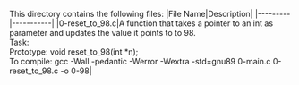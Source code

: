 This directory contains the following files:
|File Name|Description|
|---------|-----------|
|0-reset_to_98.c|A  function that takes a pointer to an int as parameter and updates the value it points to to 98. <br> Task: <br> Prototype: void reset_to_98(int *n); <br> To compile: gcc -Wall -pedantic -Werror -Wextra -std=gnu89 0-main.c 0-reset_to_98.c -o 0-98|

